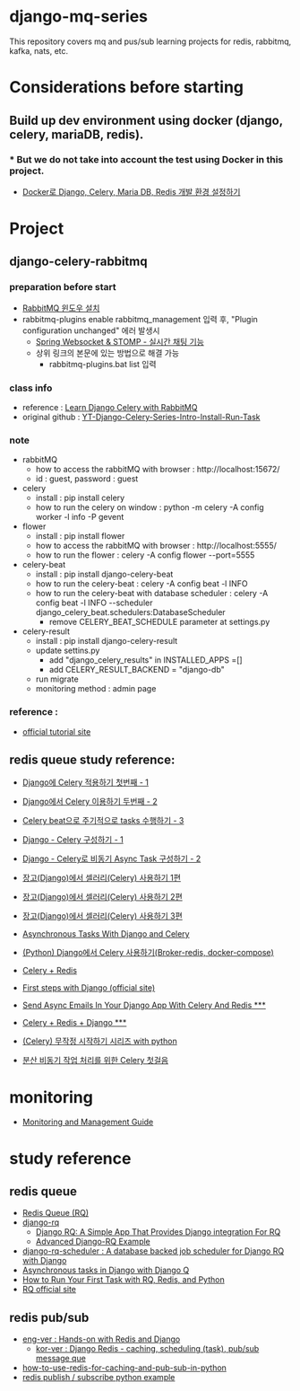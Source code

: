 # django-mq-series

This repository covers mq and pus/sub learning projects for redis, rabbitmq, kafka, nats, etc.

# Considerations before starting

## Build up dev environment using docker (django, celery, mariaDB, redis).

### \* But we do not take into account the test using Docker in this project.

- [Docker로 Django, Celery, Maria DB, Redis 개발 환경 설정하기](https://blog.khtinsoft.xyz/posts/django-celery-mariadb-redis-docker/)

# Project

## django-celery-rabbitmq

### preparation before start

- [RabbitMQ 윈도우 설치](https://afsdzvcx123.tistory.com/entry/RabbitMQ-RabbitMQ-%EC%84%A4%EC%B9%98)
- rabbitmq-plugins enable rabbitmq_management 입력 후, "Plugin configuration unchanged" 에러 발생시
  - [Spring Websocket & STOMP - 실시간 채팅 기능](https://velog.io/@toyou4203/%EC%8B%A4%EC%8B%9C%EA%B0%84-%EC%B1%84%ED%8C%85-%EA%B8%B0%EB%8A%A5)
  - 상위 링크의 본문에 있는 방법으로 해결 가능
    - rabbitmq-plugins.bat list 입력

### class info

- reference : [Learn Django Celery with RabbitMQ](https://www.youtube.com/watch?v=fBfzE0yk97k&list=PLOLrQ9Pn6caz-6WpcBYxV84g9gwptoN20)
- original github : [YT-Django-Celery-Series-Intro-Install-Run-Task](https://github.com/veryacademy/YT-Django-Celery-Series-Intro-Install-Run-Task)

### note
- rabbitMQ
  - how to access the rabbitMQ with browser : http://localhost:15672/
  - id : guest, password : guest
- celery
  - install : pip install celery
  - how to run the celery on window : python -m celery -A config worker -l info -P gevent
- flower
  - install : pip install flower
  - how to access the rabbitMQ with browser : http://localhost:5555/
  - how to run the flower : celery -A config flower --port=5555
- celery-beat
  - install : pip install django-celery-beat
  - how to run the celery-beat : celery -A config beat -l INFO
  - how to run the celery-beat with database scheduler : celery -A config beat -l INFO --scheduler django_celery_beat.schedulers:DatabaseScheduler
    - remove CELERY_BEAT_SCHEDULE parameter at settings.py
- celery-result
  - install : pip install django-celery-result
  - update settins.py
    - add "django_celery_results" in INSTALLED_APPS =[]
    - add CELERY_RESULT_BACKEND = "django-db"
  - run migrate
  - monitoring method : admin page

### reference :

- [official tutorial site](https://www.rabbitmq.com/getstarted.html)

## redis queue study reference:

- [Django에 Celery 적용하기 첫번째 - 1 ](https://lucky516.tistory.com/2)
- [Django에서 Celery 이용하기 두번째 - 2 ](https://lucky516.tistory.com/3)
- [Celery beat으로 주기적으로 tasks 수행하기 - 3 ](https://lucky516.tistory.com/18)
- [Django - Celery 구성하기 - 1 ](https://asecurity.dev/entry/Django-Celery-%EA%B5%AC%EC%84%B1%ED%95%98%EA%B8%B0)
- [Django - Celery로 비동기 Async Task 구성하기 - 2 ](https://asecurity.dev/entry/Django-Celery%EB%A1%9C-%EB%B9%84%EB%8F%99%EA%B8%B0-Async-Task-%EA%B5%AC%EC%84%B1%ED%95%98%EA%B8%B0)
- [장고(Django)에서 셀러리(Celery) 사용하기 1편](https://devlog.jwgo.kr/2019/07/02/using-celery-with-django-1/)
- [장고(Django)에서 셀러리(Celery) 사용하기 2편](https://devlog.jwgo.kr/2019/07/02/using-celery-with-django-2/)
- [장고(Django)에서 셀러리(Celery) 사용하기 3편](https://devlog.jwgo.kr/2019/07/02/using-celery-with-django-3/)
- [Asynchronous Tasks With Django and Celery](https://realpython.com/asynchronous-tasks-with-django-and-celery/)

- [(Python) Django에서 Celery 사용하기(Broker-redis, docker-compose)](https://velog.io/@anjaekk/Python-Celery)
- [Celery + Redis](https://velog.io/@nameunzz/Celery-Redis)
- [First steps with Django (official site)](https://docs.celeryq.dev/en/stable/django/first-steps-with-django.html#using-celery-with-django)
- [Send Async Emails In Your Django App With Celery And Redis \*\*\*](https://python.plainenglish.io/send-async-emails-in-your-django-app-with-celery-and-redis-137e0c454a0c)
- [Celery + Redis + Django \*\*\*](https://www.codingforentrepreneurs.com/blog/celery-redis-django/)
- [(Celery) 무작정 시작하기 시리즈 with python](https://heodolf.tistory.com/73)
- [분산 비동기 작업 처리를 위한 Celery 첫걸음](https://jonnung.dev/python/2018/12/22/celery-distributed-task-queue/#gsc.tab=0)

# monitoring

- [Monitoring and Management Guide](https://docs.celeryq.dev/en/latest/userguide/monitoring.html#guide-monitoring)

# study reference

## redis queue

- [Redis Queue (RQ)](https://www.fullstackpython.com/redis-queue-rq.html)
- [django-rq](https://github.com/rq/django-rq)
  - [Django RQ: A Simple App That Provides Django integration For RQ](https://morioh.com/p/1489e396a898)
  - [Advanced Django-RQ Example](https://stuartm.com/2020/05/advanced-django-rq-example/)
- [django-rq-scheduler : A database backed job scheduler for Django RQ with Django](https://snyk.io/advisor/python/django-rq-scheduler#package-footer)
- [Asynchronous tasks in Django with Django Q](https://www.valentinog.com/blog/django-q/)
- [How to Run Your First Task with RQ, Redis, and Python](https://www.twilio.com/blog/first-task-rq-redis-python)
- [RQ official site](https://python-rq.org/docs/)

## redis pub/sub

- [eng-ver : Hands-on with Redis and Django](https://enlear.academy/hands-on-with-redis-and-django-ed7df9104343)
  - [kor-ver : Django Redis - caching, scheduling (task), pub/sub message que](https://velog.io/@qlgks1/Django-Redis-caching-scheduling-task-messaging-celery-async-worker)
- [how-to-use-redis-for-caching-and-pub-sub-in-python](https://betterprogramming.pub/how-to-use-redis-for-caching-and-pub-sub-in-python-3851174f9fb0)
- [redis publish / subscribe python example](https://blog.naver.com/PostView.naver?blogId=pareko&logNo=222528721348&categoryNo=0&parentCategoryNo=0&viewDate=&currentPage=1&postListTopCurrentPage=1&from=postView)
